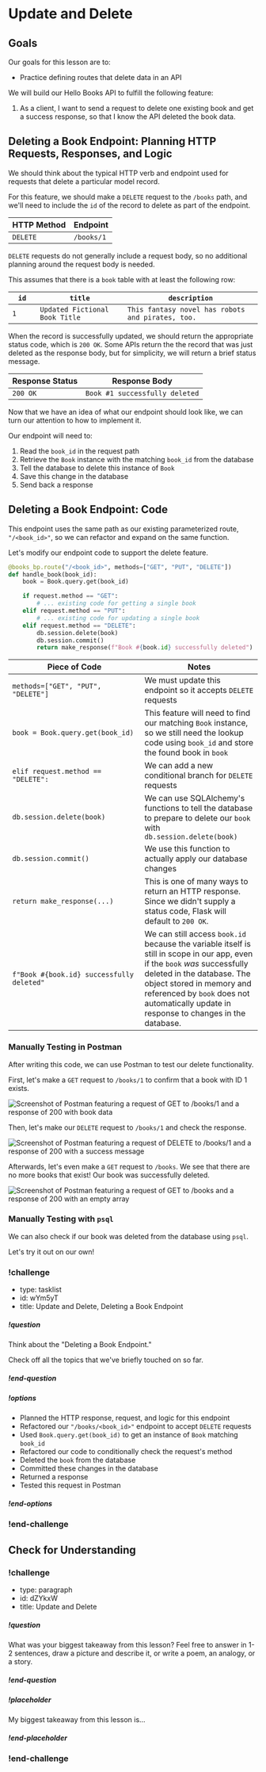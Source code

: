 # Update and Delete

## Goals
Our goals for this lesson are to:
- Practice defining routes that delete data in an API

We will build our Hello Books API to fulfill the following feature:

1. As a client, I want to send a request to delete one existing book and get a success response, so that I know the API deleted the book data.

## Deleting a Book Endpoint: Planning HTTP Requests, Responses, and Logic

We should think about the typical HTTP verb and endpoint used for requests that delete a particular model record.

For this feature, we should make a `DELETE` request to the `/books` path, and we'll need to include the `id` of the record to delete as part of the endpoint.

| HTTP Method | Endpoint   |
| ----------- | ---------- |
| `DELETE`    | `/books/1` |

`DELETE` requests do not generally include a request body, so no additional planning around the request body is needed.

This assumes that there is a `book` table with at least the following row:

| <div style="min-width:40px;">`id`</div> | `title`                | `description`                               |
| ---- | ------------------------------ | ------------------------------------------------- |
| `1`  | `Updated Fictional Book Title` | `This fantasy novel has robots and pirates, too.` |

When the record is successfully updated, we should return the appropriate status code, which is `200 OK`. Some APIs return the the record that was just deleted as the response body, but for simplicity, we will return a brief status message.

| Response Status | Response Body                  |
| --------------- | ------------------------------ |
| `200 OK`        | `Book #1 successfully deleted` |

Now that we have an idea of what our endpoint should look like, we can turn our attention to how to implement it.

Our endpoint will need to:

1. Read the `book_id` in the request path
1. Retrieve the `Book` instance with the matching `book_id` from the database
1. Tell the database to delete this instance of `Book`
1. Save this change in the database
1. Send back a response

## Deleting a Book Endpoint: Code

This endpoint uses the same path as our existing parameterized route, `"/<book_id>"`, so we can refactor and expand on the same function.

Let's modify our endpoint code to support the delete feature.

```python
@books_bp.route("/<book_id>", methods=["GET", "PUT", "DELETE"])
def handle_book(book_id):
    book = Book.query.get(book_id)

    if request.method == "GET":
        # ... existing code for getting a single book
    elif request.method == "PUT":
        # ... existing code for updating a single book
    elif request.method == "DELETE":
        db.session.delete(book)
        db.session.commit()
        return make_response(f"Book #{book.id} successfully deleted")
```

| <div style="min-width:250px;"> Piece of Code </div> | Notes                                                                                                                                                 |
| --------------------------------------------------- | ----------------------------------------------------------------------------------------------------------------------------------------------------- |
| `methods=["GET", "PUT", "DELETE"]`                  | We must update this endpoint so it accepts `DELETE` requests                                                                                          |
| `book = Book.query.get(book_id)`                    | This feature will need to find our matching `Book` instance, so we still need the lookup code using `book_id` and store the found book in `book`                                                           |
| `elif request.method == "DELETE":`                  | We can add a new conditional branch for `DELETE` requests                                                                                             |
| `db.session.delete(book)`                           | We can use SQLAlchemy's functions to tell the database to prepare to delete our `book` with `db.session.delete(book)`                                                                 |
| `db.session.commit()`                               | We use this function to actually apply our database changes                                                                                           |
| `return make_response(...)`                              | This is one of many ways to return an HTTP response. Since we didn't supply a status code, Flask will default to `200 OK`.                                                                                                   |
| `f"Book #{book.id} successfully deleted"`           | We can still access `book.id` because the variable itself is still in scope in our app, even if the `book` _was_ successfully deleted in the database. The object stored in memory and referenced by `book` does not automatically update in response to changes in the database. |

### Manually Testing in Postman

After writing this code, we can use Postman to test our delete functionality.

First, let's make a `GET` request to `/books/1` to confirm that a book with ID 1 exists.

![Screenshot of Postman featuring a request of GET to /books/1 and a response of 200 with book data](../assets/api-4-read-update-delete/api-4-read-update-delete_delete-get-book.png)

Then, let's make our `DELETE` request to `/books/1` and check the response.

![Screenshot of Postman featuring a request of DELETE to /books/1 and a response of 200 with a success message](../assets/api-4-read-update-delete/api-4-read-update-delete_delete-request.png)

Afterwards, let's even make a `GET` request to `/books`. We see that there are no more books that exist! Our book was successfully deleted.

![Screenshot of Postman featuring a request of GET to /books and a response of 200 with an empty array](../assets/api-4-read-update-delete/api-4-read-update-delete_delete-get-books-empty.png)

### Manually Testing with `psql`

We can also check if our book was deleted from the database using `psql`.

Let's try it out on our own!

<!-- prettier-ignore-start -->
### !challenge
* type: tasklist
* id: wYm5yT
* title: Update and Delete, Deleting a Book Endpoint
##### !question

Think about the "Deleting a Book Endpoint."

Check off all the topics that we've briefly touched on so far.

##### !end-question
##### !options

* Planned the HTTP response, request, and logic for this endpoint
* Refactored our `"/books/<book_id>"` endpoint to accept `DELETE` requests
* Used `Book.query.get(book_id)` to get an instance of `Book` matching `book_id`
* Refactored our code to conditionally check the request's method
* Deleted the `book` from the database
* Committed these changes in the database
* Returned a response
* Tested this request in Postman

##### !end-options
### !end-challenge
<!-- prettier-ignore-end -->

## Check for Understanding

<!-- Question Takeaway -->
<!-- prettier-ignore-start -->
### !challenge
* type: paragraph
* id: dZYkxW
* title: Update and Delete
##### !question

What was your biggest takeaway from this lesson? Feel free to answer in 1-2 sentences, draw a picture and describe it, or write a poem, an analogy, or a story.

##### !end-question
##### !placeholder

My biggest takeaway from this lesson is...

##### !end-placeholder
### !end-challenge
<!-- prettier-ignore-end -->
